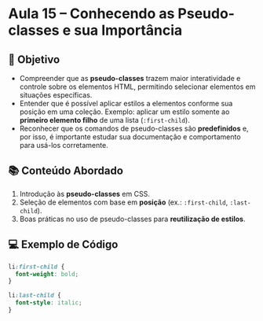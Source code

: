 # Aula 15 – Conhecendo as Pseudo-classes e sua Importância

## 🎯 Objetivo

- Compreender que as **pseudo-classes** trazem maior interatividade e controle sobre os elementos HTML, permitindo selecionar elementos em situações específicas.  
- Entender que é possível aplicar estilos a elementos conforme sua posição em uma coleção. Exemplo: aplicar um estilo somente ao **primeiro elemento filho** de uma lista (`:first-child`).  
- Reconhecer que os comandos de pseudo-classes são **predefinidos** e, por isso, é importante estudar sua documentação e comportamento para usá-los corretamente.  

## 📚 Conteúdo Abordado

1. Introdução às **pseudo-classes** em CSS.  
2. Seleção de elementos com base em **posição** (ex.: `:first-child`, `:last-child`).  
3. Boas práticas no uso de pseudo-classes para **reutilização de estilos**.  

## 💻 Exemplo de Código

```css
li:first-child {
  font-weight: bold;
}

li:last-child {
  font-style: italic;
}
